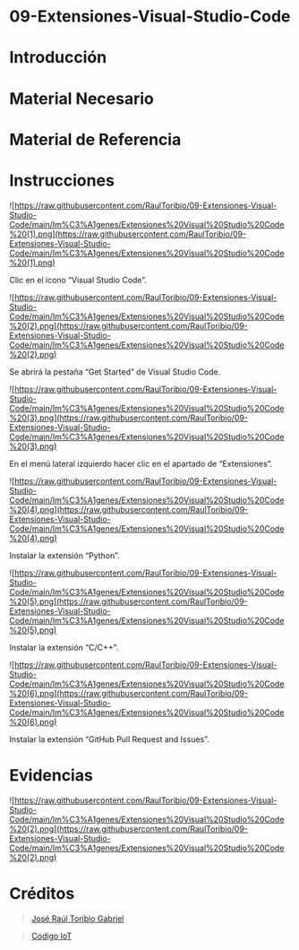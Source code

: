 # 09-Extensiones-Visual-Studio-Code

# Introducción

# Material Necesario

# Material de Referencia

# Instrucciones

![https://raw.githubusercontent.com/RaulToribio/09-Extensiones-Visual-Studio-Code/main/Im%C3%A1genes/Extensiones%20Visual%20Studio%20Code%20(1).png](https://raw.githubusercontent.com/RaulToribio/09-Extensiones-Visual-Studio-Code/main/Im%C3%A1genes/Extensiones%20Visual%20Studio%20Code%20(1).png)

Clic en el ícono “Visual Studio Code”.

![https://raw.githubusercontent.com/RaulToribio/09-Extensiones-Visual-Studio-Code/main/Im%C3%A1genes/Extensiones%20Visual%20Studio%20Code%20(2).png](https://raw.githubusercontent.com/RaulToribio/09-Extensiones-Visual-Studio-Code/main/Im%C3%A1genes/Extensiones%20Visual%20Studio%20Code%20(2).png)

Se abrirá la pestaña “Get Started” de Visual Studio Code.

![https://raw.githubusercontent.com/RaulToribio/09-Extensiones-Visual-Studio-Code/main/Im%C3%A1genes/Extensiones%20Visual%20Studio%20Code%20(3).png](https://raw.githubusercontent.com/RaulToribio/09-Extensiones-Visual-Studio-Code/main/Im%C3%A1genes/Extensiones%20Visual%20Studio%20Code%20(3).png)

En el menú lateral izquierdo hacer clic en el apartado de “Extensiones”.

![https://raw.githubusercontent.com/RaulToribio/09-Extensiones-Visual-Studio-Code/main/Im%C3%A1genes/Extensiones%20Visual%20Studio%20Code%20(4).png](https://raw.githubusercontent.com/RaulToribio/09-Extensiones-Visual-Studio-Code/main/Im%C3%A1genes/Extensiones%20Visual%20Studio%20Code%20(4).png)

Instalar la extensión “Python”.

![https://raw.githubusercontent.com/RaulToribio/09-Extensiones-Visual-Studio-Code/main/Im%C3%A1genes/Extensiones%20Visual%20Studio%20Code%20(5).png](https://raw.githubusercontent.com/RaulToribio/09-Extensiones-Visual-Studio-Code/main/Im%C3%A1genes/Extensiones%20Visual%20Studio%20Code%20(5).png)

Instalar la extensión “C/C++”.

![https://raw.githubusercontent.com/RaulToribio/09-Extensiones-Visual-Studio-Code/main/Im%C3%A1genes/Extensiones%20Visual%20Studio%20Code%20(6).png](https://raw.githubusercontent.com/RaulToribio/09-Extensiones-Visual-Studio-Code/main/Im%C3%A1genes/Extensiones%20Visual%20Studio%20Code%20(6).png)

Instalar la extensión “GitHub Pull Request and Issues”.

# Evidencias

![https://raw.githubusercontent.com/RaulToribio/09-Extensiones-Visual-Studio-Code/main/Im%C3%A1genes/Extensiones%20Visual%20Studio%20Code%20(2).png](https://raw.githubusercontent.com/RaulToribio/09-Extensiones-Visual-Studio-Code/main/Im%C3%A1genes/Extensiones%20Visual%20Studio%20Code%20(2).png)

# Créditos

> [José Raúl Toribio Gabriel](https://github.com/RaulToribio)
> 

> [Codigo IoT](https://github.com/codigo-iot)
>
